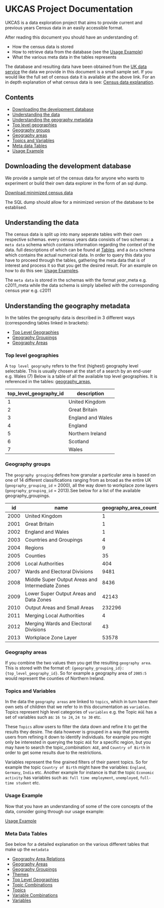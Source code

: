 # UKCAS Project Documentation

UKCAS is a data exploration project that aims to provide current and previous years Census data in an easily accessible format.

After reading this document you should have an understanding of:
- How the census data is stored
- How to retrieve data from the database (see the [Usage Example](usage_examples.md))
- What the various meta data in the tables represents

The database and resulting data have been obtained from the [UK data service](https://ukdataservice.ac.uk/) the data we provide in this document is a small sample set. If you would like the full set of census data it is available at the above link. For an in depth explanation of what census data is see: [Census data explanation](https://ukdataservice.ac.uk/help/data-types/census-data/).
## Contents

- [Downloading the development database](#downloading-the-development-database)
- [Understanding the data](#understanding-the-data)
- [Understanding the geography metadata](#understanding-the-geography-metadata)
- [Top level geographies](#top-level-geographies)
- [Geography groups](#geography-groups)
- [Geography areas](#geography-areas)
- [Topics and Variables](#topics-and-variables)
- [Meta data Tables](#tables)
- [Usage Example](#usage-example)

## Downloading the development database

We provide a sample set of the census data for anyone who wants to experiment or build their own data explorer in the form of an sql dump.

[Download minimized census data](https://2011test.s3.eu-west-1.amazonaws.com/testData.zip)

The SQL dump should allow for a minimized version of the database to be establised.

## Understanding the data

The census data is split up into many seperate tables with their own respective schemas. every census years data consists of two schemas: 
a `meta data` schema which contains information regarding the context of the data. full descriptions of which can be found at [Tables](tables/index.md).
and a `data` schema which contains the actual numerical data. In order to query this data you have to proceed through the tables, gathering the meta data that is of interest and process it so that you get the desired result. For an example on how to do this see: [Usage Examples](usage_examples.md).

The `meta data` is stored in the schemas with the format *year*_meta e.g. c2011_meta while the data schema is simply labelled with the corresponding census year e.g. c2011

## Understanding the geography metadata

In the tables the geography data is described in 3 different ways (corresponding tables linked in brackets):
- [Top Level Geographies](tables/top_level_geographies.md)
- [Geography Groupings](tables/geography_groupings.md)
- [Geography Areas](tables/geography_areas.md)

### Top level geographies

A `top level geography` refers to the first (highest) geography level selectable. This is usually chosen at the start of a search by an end-user e.g. Wales (7) Below is a table of all the available top level geographies. It is referenced in the tables: [geography_areas](tables/geography_areas.md), 

|top_level_geography_id|description|
|-|-|
|1|United Kingdom|
|2|Great Britain|
|3|England and Wales|
|4|England|
|5|Northern Ireland|
|6|Scotland|
|7|Wales|

### Geography groups

The `geography grouping` defines how granular a particular area is based on one of 14 different classifications ranging from as broad as the entire UK (`geography_grouping_id` = 2000), all the way down to workplace zone layers (`geography_grouping_id` = 2013).See below for a list of the available geography_groupings.

|id|name|geography_area_count|
|-|-|-|
|2000|United Kingdom|1|
|2001|Great Britain|1|
|2002|England and Wales|1|
|2003|Countries and Groupings|4|
|2004|Regions|9|
|2005|Counties|35|
|2006|Local Authorities|404|
|2007|Wards and Electoral Divisions|9481|
|2008|Middle Super Output Areas and Intermediate Zones|8436|
|2009|Lower Super Output Areas and Data Zones|42143|
|2010|Output Areas and Small Areas|232296|
|2011|Merging Local Authorities|4|
|2012|Merging Wards and Electoral Divisions|43|
|2013|Workplace Zone Layer|53578|

### Geography areas

If you combine the two values then you get the resulting `geography area`. This is stored with the format of: `{geography_grouping_id}:{top_level_geography_id}`. So for example a geography area of `2005:5` would represent the counties of Northern Ireland.

### Topics and Variables

In the data the `geography areas` are linked to `topics`, which in turn have their own sets of children that we refer to in this documentation as `variables`. Topics represent high level categories of `variables` e.g. the Topic `AGE` has a set of variables such as: `16 to 24`, `24 to 30` etc.

These `Topics` allow users to filter the data down and refine it to get the results they desire. The data however is grouped in a way that prevents users from refining it down to identify individuals. for example you might only be interested in querying the topic `AGE` for a specific region, but you may have to search the topic_combination: `AGE`, and `Country of Birth` in order to get some results due to the restrictions.

Variables represent the fine grained filters of their parent topics. So for example the topic `Country of Birth` might have the variables: `England`, `Germany`, `India` etc. Another example for instance is that the topic `Economic activity` has variables such as: `full time employment`, `unemployed`, `full-time student` etc.

### Usage Example
Now that you have an understanding of some of the core concepts of the data, consider going through our usage example:

[Usage Example](usage_examples.md)
### Meta Data Tables

See below for a detailed explanation on the various different tables that make up the `metadata`

- [Geography Area Relations](tables/geography_area_relations.md)
- [Geography Areas](tables/geography_areas.md)
- [Geography Groupings](tables/geography_groupings.md)
- [Themes](tables/themes.md)
- [Top Level Geographies](tables/top_level_geographies.md)
- [Topic Combinations](tables/topic_combinations.md)
- [Topics](tables/topics.md)
- [Variable Combinations](tables/variable_combinations.md)
- [Variables](tables/variables.md)
